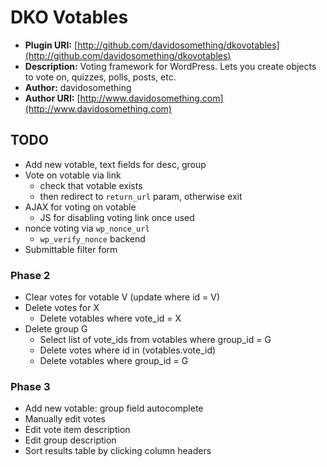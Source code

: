 DKO Votables
============

* **Plugin URI:**  [http://github.com/davidosomething/dkovotables](http://github.com/davidosomething/dkovotables)
* **Description:** Voting framework for WordPress. Lets you create objects to vote on, quizzes, polls, posts, etc.
* **Author:**      davidosomething
* **Author URI:**  [http://www.davidosomething.com](http://www.davidosomething.com)


TODO
----

* Add new votable, text fields for desc, group
* Vote on votable via link
  * check that votable exists
  * then redirect to `return_url` param, otherwise exit
* AJAX for voting on votable
    * JS for disabling voting link once used
* nonce voting via `wp_nonce_url`
    * `wp_verify_nonce` backend
* Submittable filter form

### Phase 2 ###

* Clear votes for votable V (update where id = V)
* Delete votes for X
  * Delete votables where vote_id = X
* Delete group G
  * Select list of vote_ids from votables where group_id = G
  * Delete votes where id in (votables.vote_id)
  * Delete votables where group_id = G

### Phase 3 ###

* Add new votable: group field autocomplete
* Manually edit votes
* Edit vote item description
* Edit group description
* Sort results table by clicking column headers
